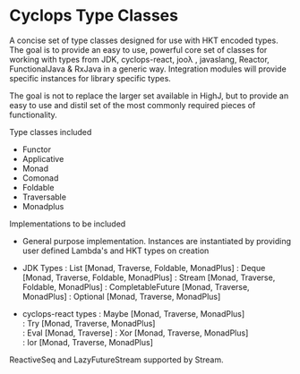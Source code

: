 # Cyclops Type Classes

A concise set of type classes designed for use with HKT encoded types. The goal is to provide an easy to use, powerful core set of classes for working with types from JDK, cyclops-react, jooλ , javaslang, Reactor, FunctionalJava & RxJava in a generic way. Integration modules will provide specific instances for library specific types.

The goal is not to replace the larger set available in HighJ, but to provide an easy to use and distil set of the most commonly required pieces of functionality.


Type classes included

* Functor
* Applicative
* Monad
* Comonad
* Foldable
* Traversable
* Monadplus

Implementations to be included

* General purpose implementation. Instances are instantiated by providing user defined Lambda's and HKT types on creation

* JDK Types : List [Monad, Traverse, Foldable, MonadPlus]
			: Deque [Monad, Traverse, Foldable, MonadPlus]
			: Stream [Monad, Traverse, Foldable, MonadPlus]
			: CompletableFuture [Monad, Traverse, MonadPlus]
			: Optional [Monad, Traverse, MonadPlus]
           
            
* cyclops-react types  : Maybe [Monad, Traverse,  MonadPlus]   
                       : Try [Monad, Traverse,  MonadPlus]  
                       : Eval [Monad, Traverse]
				       : Xor [Monad, Traverse, MonadPlus]   
				       : Ior [Monad, Traverse, MonadPlus]   

ReactiveSeq and LazyFutureStream supported by Stream.                                
            
            
